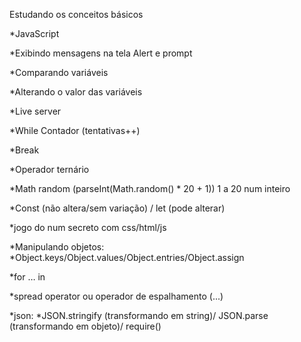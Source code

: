 Estudando os conceitos básicos

*JavaScript

*Exibindo mensagens na tela Alert e prompt 

*Comparando variáveis 

*Alterando o valor das variáveis 

*Live server 

*While Contador (tentativas++) 

*Break 

*Operador ternário 

*Math random (parseInt(Math.random() * 20 + 1)) 1 a 20 num inteiro 

*Const (não altera/sem variação) / let (pode alterar) 

*jogo do num secreto com css/html/js 

*Manipulando objetos: *Object.keys/Object.values/Object.entries/Object.assign

*for … in

*spread operator ou operador de espalhamento (...)

*json: *JSON.stringify (transformando em string)/ JSON.parse (transformando em objeto)/ require()
